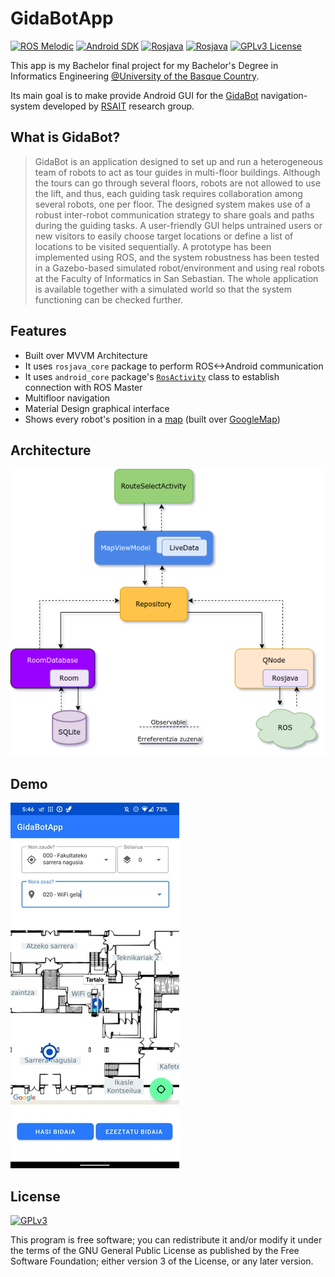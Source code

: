 
# GidaBotApp
[![ROS Melodic](https://img.shields.io/badge/ROS-Melodic-blue)](http://wiki.ros.org/melodic) 
[![Android SDK](https://img.shields.io/badge/Android-SDK%2029-brightgreen)](https://developer.android.com/about/versions/10/highlights)
[![Rosjava](https://img.shields.io/badge/dependency-rosjava__core-red)](https://github.com/rosjava/rosjava_core)
[![Rosjava](https://img.shields.io/badge/dependency-android__core-red)](https://github.com/rosjava/android_core)
[![GPLv3 License](https://img.shields.io/badge/license-GPL%20v3-yellow.svg)](https://opensource.org/licenses/GPL-3.0)


This app is my Bachelor final project for my Bachelor's Degree in Informatics Engineering 
[@University of the Basque Country](https://www.ehu.eus/en/web/informatika-fakultatea).

Its main goal is to make provide Android GUI for the [GidaBot](https://link.springer.com/article/10.1007/s11370-019-00285-8)
navigation-system developed by [RSAIT](http://www.sc.ehu.es/ccwrobot/) research group.

## What is GidaBot?
> GidaBot is an application designed to set up and run a heterogeneous team of robots to act as tour guides in multi-floor buildings. Although the tours can go through several floors, robots are not allowed to use the lift, and thus, each guiding task requires collaboration among several robots, one per floor. The designed system makes use of a robust inter-robot communication strategy to share goals and paths during the guiding tasks. A user-friendly GUI helps untrained users or new visitors to easily choose target locations or define a list of locations to be visited sequentially. A prototype has been implemented using ROS, and the system robustness has been tested in a Gazebo-based simulated robot/environment and using real robots at the Faculty of Informatics in San Sebastian. The whole application is available together with a simulated world so that the system functioning can be checked further.


## Features

- Built over MVVM Architecture
- It uses `rosjava_core` package to perform ROS<->Android communication
- It uses `android_core` package's [`RosActivity`](https://rosjava.github.io/android_core/latest/javadoc/org/ros/android/RosActivity.html) class to establish connection with ROS Master
- Multifloor navigation
- Material Design graphical interface
- Shows every robot's position in a [map](./app/src/main/java/com/github/gidabotapp/view/RouteSelectActivity.java) (built over [GoogleMap](https://developers.google.com/maps/documentation/android-sdk/overview))


## Architecture
[![GidaBotApp architecture](./diagrams/GidaBotApp-Architecture.png)](./diagrams/GidaBotApp-Architecture.pdf)


## Demo
[![Demo](./diagrams/demo.jpg)]()

## License
[![GPLv3](https://www.gnu.org/graphics/gplv3-or-later.png)](https://opensource.org/licenses/GPL-3.0)

This program is free software; you can redistribute it and/or modify it under the terms of the GNU General Public License as published by the Free Software Foundation; either version 3 of the License, or any later version.

  